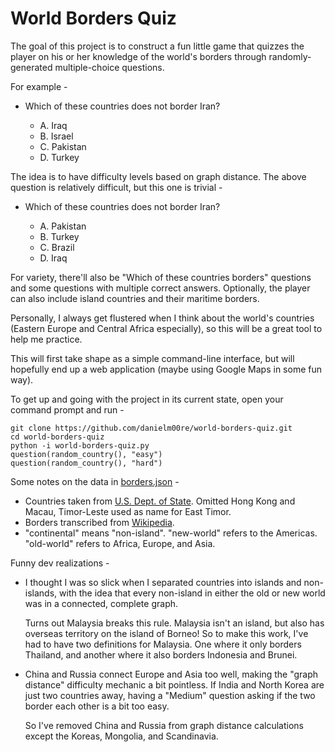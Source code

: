 # World Borders Quiz

The goal of this project is to construct a fun little game that quizzes the player on his or her knowledge of the world's borders through randomly-generated multiple-choice questions.

For example -

* Which of these countries does not border Iran?

    * A. Iraq
    * B. Israel
    * C. Pakistan
    * D. Turkey

The idea is to have difficulty levels based on graph distance. The above question is relatively difficult, but this one is trivial -

* Which of these countries does not border Iran?

    * A. Pakistan
    * B. Turkey
    * C. Brazil
    * D. Iraq

For variety, there'll also be "Which of these countries borders" questions and some questions with multiple correct answers. Optionally, the player can also include island countries and their maritime borders.

Personally, I always get flustered when I think about the world's countries (Eastern Europe and Central Africa especially), so this will be a great tool to help me practice.

This will first take shape as a simple command-line interface, but will hopefully end up a web application (maybe using Google Maps in some fun way).

To get up and going with the project in its current state, open your command prompt and run -

```
git clone https://github.com/danielm00re/world-borders-quiz.git
cd world-borders-quiz
python -i world-borders-quiz.py
question(random_country(), "easy")
question(random_country(), "hard")
```

Some notes on the data in [borders.json](/borders.json) -

* Countries taken from [U.S. Dept. of State](https://www.state.gov/misc/list/index.htm). Omitted Hong Kong and Macau, Timor-Leste used as name for East Timor.
* Borders transcribed from [Wikipedia](https://en.wikipedia.org/wiki/List_of_countries_and_territories_by_land_and_maritime_borders).
* "continental" means "non-island". "new-world" refers to the Americas. "old-world" refers to Africa, Europe, and Asia.

Funny dev realizations -

* I thought I was so slick when I separated countries into islands and non-islands, with the idea that every non-island in either the old or new world was in a connected, complete graph.

    Turns out Malaysia breaks this rule. Malaysia isn't an island, but also has overseas territory on the island of Borneo! So to make this work, I've had to have two definitions for Malaysia. One where it only borders Thailand, and another where it also borders Indonesia and Brunei.

* China and Russia connect Europe and Asia too well, making the "graph distance" difficulty mechanic a bit pointless. If India and North Korea are just two countries away, having a "Medium" question asking if the two border each other is a bit too easy.

    So I've removed China and Russia from graph distance calculations except the Koreas, Mongolia, and Scandinavia.